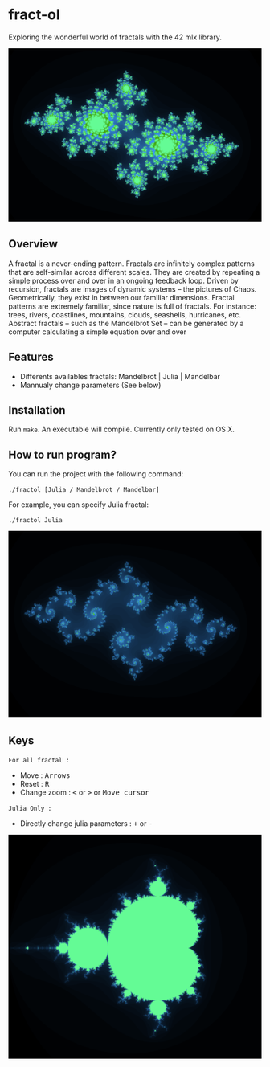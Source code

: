 # fract-ol
Exploring the wonderful world of fractals with the 42 mlx library.

![fract-ol](/images/julia_set1.png)

## Overview
A fractal is a never-ending pattern. Fractals are infinitely complex patterns that are self-similar across different scales. They are created by repeating a simple process over and over in an ongoing feedback loop. Driven by recursion, fractals are images of dynamic systems – the pictures of Chaos. Geometrically, they exist in between our familiar dimensions. Fractal patterns are extremely familiar, since nature is full of fractals. For instance: trees, rivers, coastlines, mountains, clouds, seashells, hurricanes, etc. Abstract fractals – such as the Mandelbrot Set – can be generated by a computer calculating a simple equation over and over

## Features

* Differents availables fractals: Mandelbrot | Julia | Mandelbar
* Mannualy change parameters (See below)

## Installation

Run `make`. An executable will compile. Currently only tested on OS X.

## How to run program?

You can run the project with the following command:

```
./fractol [Julia / Mandelbrot / Mandelbar]
```


For example, you can specify Julia fractal:

```
./fractol Julia
```


![fract-ol](/images/julia_set2.png)

## Keys

`For all fractal :`

* Move : <kbd>Arrows</kbd> 
* Reset : <kbd>R</kbd> 
* Change zoom : <kbd><</kbd> or <kbd>></kbd> or <kbd>Move cursor</kbd>

`Julia Only :`

* Directly change julia parameters : <kbd>+</kbd> or <kbd>-</kbd>

![fract-ol](/images/mandelbrot_set.png)

